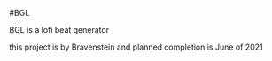 #BGL

BGL is a lofi beat generator

this project is by Bravenstein and planned completion is June of 2021
